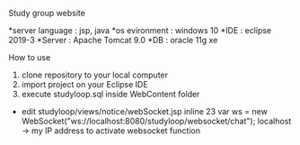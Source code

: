 Study group website 

*server language : jsp, java
*os evironment : windows 10
*IDE : eclipse 2019-3
*Server : Apache Tomcat 9.0
*DB : oracle 11g xe

How to use
1. clone repository to your local computer 
2. import project on your Eclipse IDE
3. execute studyloop.sql inside WebContent folder

* edit studyloop/views/notice/webSocket.jsp 
inline 23
var ws = new WebSocket("ws://localhost:8080/studyloop/websocket/chat");
localhost -> my IP address to activate websocket function
